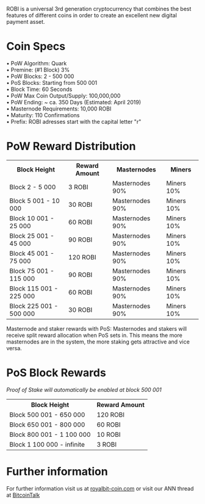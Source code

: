 ROBI is a universal 3rd generation cryptocurrency that combines the best features of different coins
in order to create an excellent new digital payment asset.


# Coin Specs

• PoW Algorithm: Quark  
• Premine: (#1 Block) 3%  
• PoW Blocks: 2 - 500 000  
• PoS Blocks: Starting from 500 001  
• Block Time: 60 Seconds  
• PoW Max Coin Output/Supply: 100,000,000  
• PoW Ending: ~ ca. 350 Days (Estimated: April 2019)  
• Masternode Requirements: 10,000 ROBI  
• Maturity: 110 Confirmations  
• Prefix: ROBI adresses start with the capital letter "r"  


# PoW Reward Distribution

<table>
<tr><th>Block Height</th><th>Reward Amount</th><th>Masternodes</th><th>Miners</th></tr>
<tr><td>Block 2 - 5 000</td><td>3 ROBI</td><td>   Masternodes 90%</td><td>Miners 10%</td></tr>
<tr><td>Block 5 001 - 10 000</td><td>30 ROBI</td><td>  Masternodes 90%</td><td>Miners 10%</td></tr>
<tr><td>Block 10 001 - 25 000</td><td>60 ROBI</td><td>  Masternodes 90%</td><td>Miners 10%</td></tr>
<tr><td>Block 25 001 - 45 000</td><td>90 ROBI</td><td>   Masternodes 90%</td><td>Miners 10%</td></tr>
<tr><td>Block 45 001 - 75 000</td><td>120 ROBI</td><td>      Masternodes 90%</td><td>Miners 10%</td></tr>
<tr><td>Block 75 001 - 115 000</td><td>90 ROBI</td><td>      Masternodes 90%</td><td>Miners 10%</td></tr>
<tr><td>Block 115 001 - 225 000</td><td>60 ROBI</td><td>      Masternodes 90%</td><td>Miners 10%</td></tr>
<tr><td>Block 225 001 - 500 000</td><td>30 ROBI</td><td>      Masternodes 90%</td><td>Miners 10%</td></tr>
</table>

Masternode and staker rewards with PoS:
Masternodes and stakers will receive split reward allocation when PoS sets in.
This means the more masternodes are in the system, the more staking gets attractive and vice versa.


# PoS Block Rewards

_Proof of Stake will automatically be enabled at block 500 001_
<table>
<tr><th>Block Height</th><th>Reward Amount</th>                  
<tr><td>Block 500 001 - 650 000</td><td>120 ROBI</td></tr>
<tr><td>Block 650 001 - 800 000</td><td>60 ROBI</td></tr>
<tr><td>Block 800 001 - 1 100 000</td><td>10 ROBI</td></tr>
<tr><td>Block 1 100 000 - infinite</td><td>3 ROBI</td></tr>
</table>



# Further information

For further information visit us at [royalbit-coin.com](http://royalbit-coin.com/) or visit our ANN thread at [BitcoinTalk]()